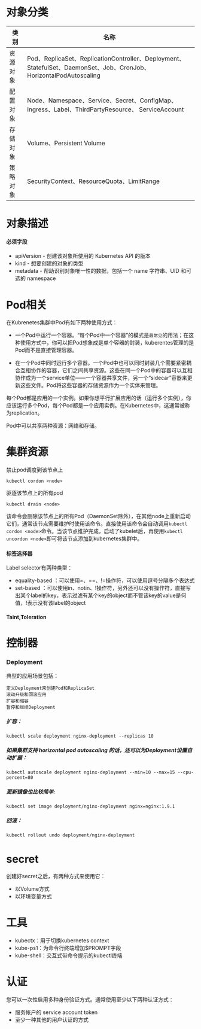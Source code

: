 # 对象分类

类别  | 名称 
---|---
资源对象 | Pod、ReplicaSet、ReplicationController、Deployment、StatefulSet、DaemonSet、Job、CronJob、HorizontalPodAutoscaling
配置对象 | Node、Namespace、Service、Secret、ConfigMap、Ingress、Label、ThirdPartyResource、 ServiceAccount
存储对象 | Volume、Persistent Volume
策略对象 	| SecurityContext、ResourceQuota、LimitRange


# 对象描述

#### 必须字段

- apiVersion - 创建该对象所使用的 Kubernetes API 的版本
- kind - 想要创建的对象的类型
- metadata - 帮助识别对象唯一性的数据，包括一个 name 字符串、UID 和可选的 namespace


# Pod相关
在Kubrenetes集群中Pod有如下两种使用方式：

- 一个Pod中运行一个容器。“每个Pod中一个容器”的模式是`最常见`的用法；在这种使用方式中，你可以把Pod想象成是单个容器的封装，kuberentes管理的是Pod而不是直接管理容器。
 
- 在一个Pod中同时运行多个容器。一个Pod中也可以同时封装几个需要紧密耦合互相协作的容器，它们之间共享资源。这些在同一个Pod中的容器可以互相协作成为一个service单位——一个容器共享文件，另一个“sidecar”容器来更新这些文件。Pod将这些容器的存储资源作为一个实体来管理。


每个Pod都是应用的一个实例。如果你想平行扩展应用的话（运行多个实例），你应该运行多个Pod，每个Pod都是一个应用实例。在Kubernetes中，这通常被称为replication。

Pod中可以共享两种资源：网络和存储。

# 集群资源

禁止pod调度到该节点上

    kubectl cordon <node>

驱逐该节点上的所有pod

    kubectl drain <node>

该命令会删除该节点上的所有Pod（DaemonSet除外），在其他node上重新启动它们，通常该节点需要维护时使用该命令。直接使用该命令会自动调用`kubectl cordon <node>`命令。当该节点维护完成，启动了kubelet后，再使用`kubectl uncordon <node>`即可将该节点添加到kubernetes集群中。


#### 标签选择器

Label selector有两种类型：

- equality-based ：可以使用=、==、!=操作符，可以使用逗号分隔多个表达式
- set-based ：可以使用in、notin、!操作符，另外还可以没有操作符，直接写出某个label的key，表示过滤有某个key的object而不管该key的value是何值，!表示没有该label的object

#### Taint,Toleration


# 控制器

### Deployment

典型的应用场景包括：

    定义Deployment来创建Pod和ReplicaSet
    滚动升级和回滚应用
    扩容和缩容
    暂停和继续Deployment



##### 扩容：

    kubectl scale deployment nginx-deployment --replicas 10

##### 如果集群支持 horizontal pod autoscaling 的话，还可以为Deployment设置自动扩展：

    kubectl autoscale deployment nginx-deployment --min=10 --max=15 --cpu-percent=80

#####  更新镜像也比较简单:

    kubectl set image deployment/nginx-deployment nginx=nginx:1.9.1

##### 回滚：

    kubectl rollout undo deployment/nginx-deployment


# secret

创建好secret之后，有两种方式来使用它：

- 以Volume方式
- 以环境变量方式


# 工具

- kubectx：用于切换kubernetes context
- kube-ps1：为命令行终端增加$PROMPT字段
- kube-shell：交互式带命令提示的kubectl终端

# 认证

您可以一次性启用多种身份验证方式。通常使用至少以下两种认证方式：

- 服务帐户的 service account token
- 至少一种其他的用户认证的方式




